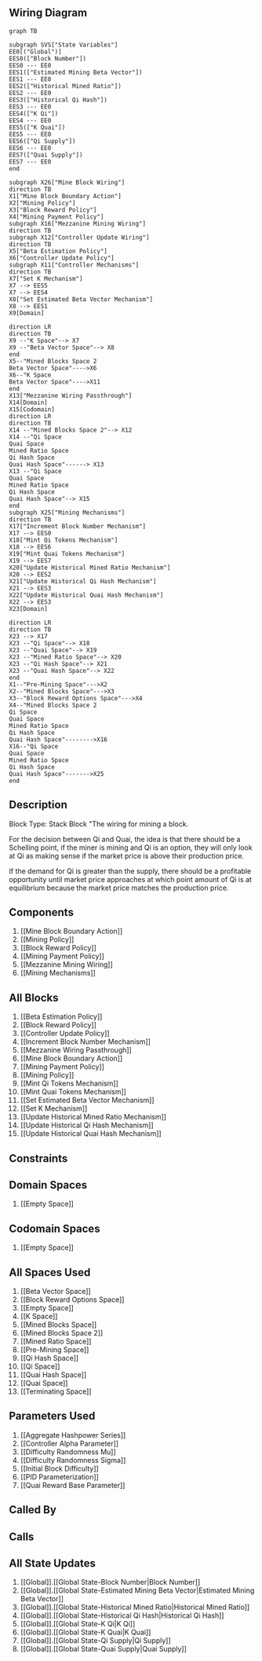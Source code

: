## Wiring Diagram

```mermaid
graph TB

subgraph SVS["State Variables"]
EE0[("Global")]
EES0(["Block Number"])
EES0 --- EE0
EES1(["Estimated Mining Beta Vector"])
EES1 --- EE0
EES2(["Historical Mined Ratio"])
EES2 --- EE0
EES3(["Historical Qi Hash"])
EES3 --- EE0
EES4(["K Qi"])
EES4 --- EE0
EES5(["K Quai"])
EES5 --- EE0
EES6(["Qi Supply"])
EES6 --- EE0
EES7(["Quai Supply"])
EES7 --- EE0
end

subgraph X26["Mine Block Wiring"]
direction TB
X1["Mine Block Boundary Action"]
X2["Mining Policy"]
X3["Block Reward Policy"]
X4["Mining Payment Policy"]
subgraph X16["Mezzanine Mining Wiring"]
direction TB
subgraph X12["Controller Update Wiring"]
direction TB
X5["Beta Estimation Policy"]
X6["Controller Update Policy"]
subgraph X11["Controller Mechanisms"]
direction TB
X7["Set K Mechanism"]
X7 --> EES5
X7 --> EES4
X8["Set Estimated Beta Vector Mechanism"]
X8 --> EES1
X9[Domain]

direction LR
direction TB
X9 --"K Space"--> X7
X9 --"Beta Vector Space"--> X8
end
X5--"Mined Blocks Space 2
Beta Vector Space"---->X6
X6--"K Space
Beta Vector Space"---->X11
end
X13["Mezzanine Wiring Passthrough"]
X14[Domain]
X15[Codomain]
direction LR
direction TB
X14 --"Mined Blocks Space 2"--> X12
X14 --"Qi Space
Quai Space
Mined Ratio Space
Qi Hash Space
Quai Hash Space"------> X13
X13 --"Qi Space
Quai Space
Mined Ratio Space
Qi Hash Space
Quai Hash Space"--> X15
end
subgraph X25["Mining Mechanisms"]
direction TB
X17["Increment Block Number Mechanism"]
X17 --> EES0
X18["Mint Qi Tokens Mechanism"]
X18 --> EES6
X19["Mint Quai Tokens Mechanism"]
X19 --> EES7
X20["Update Historical Mined Ratio Mechanism"]
X20 --> EES2
X21["Update Historical Qi Hash Mechanism"]
X21 --> EES3
X22["Update Historical Quai Hash Mechanism"]
X22 --> EES3
X23[Domain]

direction LR
direction TB
X23 --> X17
X23 --"Qi Space"--> X18
X23 --"Quai Space"--> X19
X23 --"Mined Ratio Space"--> X20
X23 --"Qi Hash Space"--> X21
X23 --"Quai Hash Space"--> X22
end
X1--"Pre-Mining Space"--->X2
X2--"Mined Blocks Space"--->X3
X3--"Block Reward Options Space"--->X4
X4--"Mined Blocks Space 2
Qi Space
Quai Space
Mined Ratio Space
Qi Hash Space
Quai Hash Space"-------->X16
X16--"Qi Space
Quai Space
Mined Ratio Space
Qi Hash Space
Quai Hash Space"------->X25
end
```

## Description

Block Type: Stack Block
"The wiring for mining a block.

For the decision between Qi and Quai, the idea is that there should be a Schelling point, if the miner is mining and Qi is an option, they will only look at Qi as making sense if the market price is above their production price.

If the demand for Qi is greater than the supply, there should be a profitable opportunity until market price approaches at which point amount of Qi is at equilibrium because the market price matches the production price.
## Components
1. [[Mine Block Boundary Action]]
2. [[Mining Policy]]
3. [[Block Reward Policy]]
4. [[Mining Payment Policy]]
5. [[Mezzanine Mining Wiring]]
6. [[Mining Mechanisms]]

## All Blocks
1. [[Beta Estimation Policy]]
2. [[Block Reward Policy]]
3. [[Controller Update Policy]]
4. [[Increment Block Number Mechanism]]
5. [[Mezzanine Wiring Passthrough]]
6. [[Mine Block Boundary Action]]
7. [[Mining Payment Policy]]
8. [[Mining Policy]]
9. [[Mint Qi Tokens Mechanism]]
10. [[Mint Quai Tokens Mechanism]]
11. [[Set Estimated Beta Vector Mechanism]]
12. [[Set K Mechanism]]
13. [[Update Historical Mined Ratio Mechanism]]
14. [[Update Historical Qi Hash Mechanism]]
15. [[Update Historical Quai Hash Mechanism]]

## Constraints

## Domain Spaces
1. [[Empty Space]]

## Codomain Spaces
1. [[Empty Space]]

## All Spaces Used
1. [[Beta Vector Space]]
2. [[Block Reward Options Space]]
3. [[Empty Space]]
4. [[K Space]]
5. [[Mined Blocks Space]]
6. [[Mined Blocks Space 2]]
7. [[Mined Ratio Space]]
8. [[Pre-Mining Space]]
9. [[Qi Hash Space]]
10. [[Qi Space]]
11. [[Quai Hash Space]]
12. [[Quai Space]]
13. [[Terminating Space]]

## Parameters Used
1. [[Aggregate Hashpower Series]]
2. [[Controller Alpha Parameter]]
3. [[Difficulty Randomness Mu]]
4. [[Difficulty Randomness Sigma]]
5. [[Initial Block Difficulty]]
6. [[PID Parameterization]]
7. [[Quai Reward Base Parameter]]

## Called By

## Calls

## All State Updates
1. [[Global]].[[Global State-Block Number|Block Number]]
2. [[Global]].[[Global State-Estimated Mining Beta Vector|Estimated Mining Beta Vector]]
3. [[Global]].[[Global State-Historical Mined Ratio|Historical Mined Ratio]]
4. [[Global]].[[Global State-Historical Qi Hash|Historical Qi Hash]]
5. [[Global]].[[Global State-K Qi|K Qi]]
6. [[Global]].[[Global State-K Quai|K Quai]]
7. [[Global]].[[Global State-Qi Supply|Qi Supply]]
8. [[Global]].[[Global State-Quai Supply|Quai Supply]]


